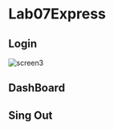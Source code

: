 # Lab07Express

## Login
![screen3](https://user-images.githubusercontent.com/54334317/82362286-bad5a680-99d1-11ea-808b-10ae02106657.png)

## DashBoard

## Sing Out
